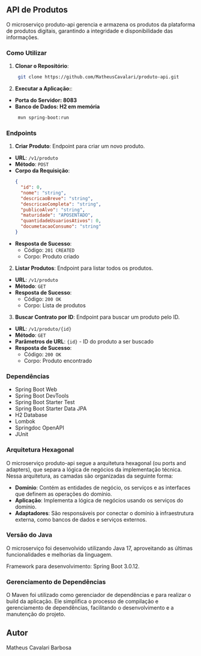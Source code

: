 ## API de Produtos

O microserviço produto-api gerencia e armazena os produtos da plataforma de produtos digitais, garantindo a integridade e disponibilidade das informações.

### Como Utilizar

1. **Clonar o Repositório**:
   ```sh
    git clone https://github.com/MatheusCavalari/produto-api.git

2. **Executar a Aplicação:**:
- **Porta do Servidor: 8083**
- **Banco de Dados: H2 em memória**
   ```sh
    mvn spring-boot:run

### Endpoints

1. **Criar Produto**: Endpoint para criar um novo produto.
- **URL**: `/v1/produto`
- **Método**: `POST`
- **Corpo da Requisição**:
  ```json
  {
    "id": 0,
    "nome": "string",
    "descricaoBreve": "string",
    "descricaoCompleta": "string",
    "publicoAlvo": "string",
    "maturidade": "APOSENTADO",
    "quantidadeUsuariosAtivos": 0,
    "documetacaoConsumo": "string"
  }
  ```
- **Resposta de Sucesso**:
    - Código: `201 CREATED`
    - Corpo: Produto criado

2. **Listar Produtos**: Endpoint para listar todos os produtos.
- **URL**: `/v1/produto`
- **Método**: `GET`
- **Resposta de Sucesso**:
    - Código: `200 OK`
    - Corpo: Lista de produtos

3. **Buscar Contrato por ID**: Endpoint para buscar um produto pelo ID.
- **URL**: `/v1/produto/{id}`
- **Método**: `GET`
- **Parâmetros de URL**: `{id}` - ID do produto a ser buscado
- **Resposta de Sucesso**:
    - Código: `200 OK`
    - Corpo: Produto encontrado

### Dependências

- Spring Boot Web
- Spring Boot DevTools
- Spring Boot Starter Test
- Spring Boot Starter Data JPA
- H2 Database
- Lombok
- Springdoc OpenAPI
- JUnit

### Arquitetura Hexagonal

O microserviço produto-api segue a arquitetura hexagonal (ou ports and adapters), que separa a lógica de negócios da implementação técnica. Nessa arquitetura, as camadas são organizadas da seguinte forma:

- **Domínio**: Contém as entidades de negócio, os serviços e as interfaces que definem as operações do domínio.
- **Aplicação**: Implementa a lógica de negócios usando os serviços do domínio.
- **Adaptadores**: São responsáveis por conectar o domínio à infraestrutura externa, como bancos de dados e serviços externos.

### Versão do Java

O microserviço foi desenvolvido utilizando Java 17, aproveitando as últimas funcionalidades e melhorias da linguagem.

Framework para desenvolvimento: Spring Boot 3.0.12.

### Gerenciamento de Dependências

O Maven foi utilizado como gerenciador de dependências e para realizar o build da aplicação. Ele simplifica o processo de compilação e gerenciamento de dependências, facilitando o desenvolvimento e a manutenção do projeto.

## Autor

Matheus Cavalari Barbosa
